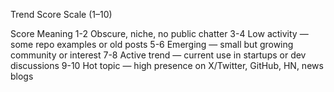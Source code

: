 Trend Score Scale (1–10)

Score   Meaning
1-2 Obscure, niche, no public chatter
3-4 Low activity — some repo examples or old posts
5-6 Emerging — small but growing community or interest
7-8 Active trend — current use in startups or dev discussions
9-10    Hot topic — high presence on X/Twitter, GitHub, HN, news blogs